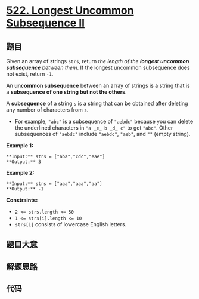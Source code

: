 # [522. Longest Uncommon Subsequence II](https://leetcode.com/problems/longest-uncommon-subsequence-ii)

## 题目

Given an array of strings `strs`, return _the length of the **longest uncommon
subsequence** between them_. If the longest uncommon subsequence does not
exist, return `-1`.

An **uncommon subsequence** between an array of strings is a string that is a
**subsequence of one string but not the others**.

A **subsequence** of a string `s` is a string that can be obtained after
deleting any number of characters from `s`.

  * For example, `"abc"` is a subsequence of `"aebdc"` because you can delete the underlined characters in `"a _e_ b _d_ c"` to get `"abc"`. Other subsequences of `"aebdc"` include `"aebdc"`, `"aeb"`, and `""` (empty string).



**Example 1:**

    
    
    **Input:** strs = ["aba","cdc","eae"]
    **Output:** 3
    

**Example 2:**

    
    
    **Input:** strs = ["aaa","aaa","aa"]
    **Output:** -1
    



**Constraints:**

  * `2 <= strs.length <= 50`
  * `1 <= strs[i].length <= 10`
  * `strs[i]` consists of lowercase English letters.


## 题目大意

## 解题思路

## 代码

```javascript

```
